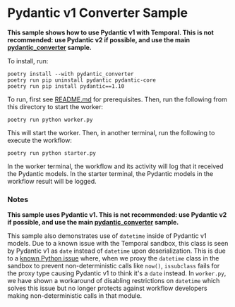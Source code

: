 # Pydantic v1 Converter Sample

**This sample shows how to use Pydantic v1 with Temporal. This is not recommended: use Pydantic v2 if possible, and use the
main [pydantic_converter](../../README.md) sample.**

To install, run:

    poetry install --with pydantic_converter
    poetry run pip uninstall pydantic pydantic-core
    poetry run pip install pydantic==1.10

To run, first see [README.md](../../README.md) for prerequisites. Then, run the following from this directory to start the
worker:

    poetry run python worker.py

This will start the worker. Then, in another terminal, run the following to execute the workflow:

    poetry run python starter.py

In the worker terminal, the workflow and its activity will log that it received the Pydantic models. In the starter
terminal, the Pydantic models in the workflow result will be logged.

### Notes

**This sample uses Pydantic v1. This is not recommended: use Pydantic v2 if possible, and use the
main [pydantic_converter](../../README.md) sample.**

This sample also demonstrates use of `datetime` inside of Pydantic v1 models. Due to a known issue with the Temporal
sandbox, this class is seen by Pydantic v1 as `date` instead of `datetime` upon deserialization. This is due to a
[known Python issue](https://github.com/python/cpython/issues/89010) where, when we proxy the `datetime` class in the
sandbox to prevent non-deterministic calls like `now()`, `issubclass` fails for the proxy type causing Pydantic v1 to think
it's a `date` instead. In `worker.py`, we have shown a workaround of disabling restrictions on `datetime` which solves
this issue but no longer protects against workflow developers making non-deterministic calls in that module.